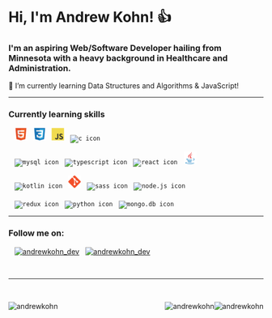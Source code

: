 <h1 align="left">Hi, I'm Andrew Kohn! 👍</h1>

<h3 align="left">I'm an aspiring Web/Software Developer hailing from Minnesota with a heavy background in Healthcare and Administration.</h3>

<p>🌱 I’m currently learning Data Structures and Algorithms & JavaScript!</p>

<hr>

<h3 align="left">Currently learning skills</h3>
&nbsp;&nbsp; <code><img height="25" src="https://raw.githubusercontent.com/devicons/devicon/master/icons/html5/html5-original.svg" alt="html5 icon"></code> &nbsp;
<code><img height="25" src="https://raw.githubusercontent.com/devicons/devicon/master/icons/css3/css3-original.svg" alt="css3 icon"></code> &nbsp;
<code><img height="25" src="https://raw.githubusercontent.com/devicons/devicon/master/icons/javascript/javascript-original.svg" alt="javascript icon"></code> &nbsp;
<code><img height="25" src="https://cdn.jsdelivr.net/npm/simple-icons@3.12.2/icons/c.svg" alt="c icon"></code>
<br/><br/>
&nbsp;&nbsp; <code><img height="25" src="https://cdn.jsdelivr.net/npm/simple-icons@3.12.2/icons/mysql.svg" alt="mysql icon"></code> &nbsp;
<code><img height="25" src="https://cdn.jsdelivr.net/npm/simple-icons@3.12.2/icons/typescript.svg" alt="typescript icon"></code> &nbsp;
<code><img height="25" src="https://cdn.jsdelivr.net/npm/simple-icons@3.12.2/icons/react.svg" alt="react icon"></code> &nbsp;
<code><img height="25" src="https://raw.githubusercontent.com/devicons/devicon/master/icons/java/java-original.svg" alt="java icon"></code>
<br/><br/>
&nbsp;&nbsp; <code><img height="25" src="https://cdn.jsdelivr.net/npm/simple-icons@3.12.2/icons/kotlin.svg" alt="kotlin icon"></code> &nbsp;
<code><img height="25" src="https://raw.githubusercontent.com/devicons/devicon/master/icons/git/git-original.svg" alt="git icon"></code> &nbsp;
<code><img height="25" src="https://cdn.jsdelivr.net/npm/simple-icons@3.12.2/icons/sass.svg" alt="sass icon"></code> &nbsp;
<code><img height="25" src="https://cdn.jsdelivr.net/npm/simple-icons@3.12.2/icons/node-dot-js.svg" alt="node.js icon"></code>
<br/><br/>
&nbsp;&nbsp; <code><img height="25" src="https://cdn.jsdelivr.net/npm/simple-icons@3.12.2/icons/redux.svg" alt="redux icon"></code> &nbsp;
<code><img height="25" src="https://cdn.jsdelivr.net/npm/simple-icons@3.12.2/icons/python.svg" alt="python icon"></code> &nbsp;
<code><img height="25" src="https://cdn.jsdelivr.net/npm/simple-icons@3.12.2/icons/mongodb.svg" alt="mongo.db icon"></code>

<hr>

<h3 align="left">Follow me on:</h3>
<p align="left">
  &nbsp;&nbsp;
<a href="https://twitter.com/andrewkohn_dev" target="blank"><img align="center" src="https://raw.githubusercontent.com/rahuldkjain/github-profile-readme-generator/master/src/images/icons/Social/twitter.svg" alt="andrewkohn_dev" height="30" width="40" /></a>&nbsp;&nbsp;
<a href="https://instagram.com/andrewkohn_dev" target="blank"><img align="center" src="https://raw.githubusercontent.com/rahuldkjain/github-profile-readme-generator/master/src/images/icons/Social/instagram.svg" alt="andrewkohn_dev" height="30" width="40" /></a>
</p>

<br/>
<hr>
<br/>

<p >
<img align="left" src="https://github-readme-stats.vercel.app/api/top-langs?username=andrewkohn&show_icons=true&theme=tokyonight&locale=en" alt="andrewkohn" />

<img align="right" src="https://github-readme-stats.vercel.app/api?username=andrewkohn&show_icons=true&theme=tokyonight&locale=en" alt="andrewkohn" />
</p>

<p align="right"><img src="https://github-readme-streak-stats.herokuapp.com/?user=andrewkohn&theme=tokyonight" alt="andrewkohn" /></p>
